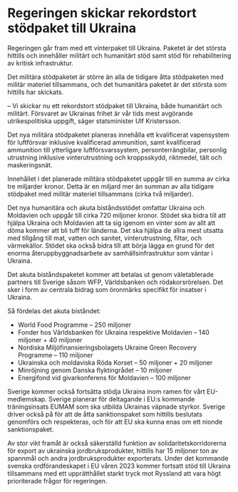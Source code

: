 # Regeringen skickar rekordstort stödpaket till Ukraina

Regeringen går fram med ett vinterpaket till Ukraina. Paketet är det största hittills och innehåller militärt och humanitärt stöd samt stöd för rehabilitering av kritisk infrastruktur.


Det militära stödpaketet är större än alla de tidigare åtta stödpaketen med militär materiel tillsammans, och det humanitära paketet är det största som hittills har skickats.

– Vi skickar nu ett rekordstort stödpaket till Ukraina, både humanitärt och militärt. Försvaret av Ukrainas frihet är vår tids mest avgörande utrikespolitiska uppgift, säger statsminister Ulf Kristersson.

Det nya militära stödpaketet planeras innehålla ett kvalificerat vapensystem för luftförsvar inklusive kvalificerad ammunition, samt kvalificerad ammunition till ytterligare luftförsvarssystem, personterrängbilar, personlig utrustning inklusive vinterutrustning och kroppsskydd, riktmedel, tält och maskeringsnät.

Innehållet i det planerade militära stödpaketet uppgår till en summa av cirka tre miljarder kronor. Detta är en miljard mer än summan av alla tidigare stödpaket med militär materiel tillsammans (cirka två miljarder).

Det nya humanitära och akuta biståndsstödet omfattar Ukraina och Moldavien och uppgår till cirka 720 miljoner kronor. Stödet ska bidra till att hjälpa Ukraina och Moldavien att ta sig igenom en vinter som av allt att döma kommer att bli tuff för länderna. Det ska hjälpa de allra mest utsatta med tillgång till mat, vatten och sanitet, vinterutrustning, filtar, och värmekällor. Stödet ska också bidra till att börja lägga en grund för det enorma återuppbyggnadsarbete av samhällsinfrastruktur som väntar i Ukraina.

Det akuta biståndspaketet kommer att betalas ut genom väletablerade partners till Sverige såsom WFP, Världsbanken och rödakorsrörelsen. Det sker i form av centrala bidrag som öronmärks specifikt för insatser i Ukraina.

Så fördelas det akuta biståndet:

* World Food Programme – 250 miljoner
* Fonder hos Världsbanken för Ukraina respektive Moldavien – 140 miljoner \+ 40 miljoner
* Nordiska Miljöfinansieringsbolagets Ukraine Green Recovery Programme – 110 miljoner
* Ukrainska och moldaviska Röda Korset – 50 miljoner \+ 20 miljoner
* Minröjning genom Danska flyktingrådet – 10 miljoner
* Energifond vid givarkonferens för Moldavien – 100 miljoner

Sverige kommer också fortsätta stödja Ukraina inom ramen för vårt EU\-medlemskap. Sverige planerar för deltagande i EU:s kommande träningsinsats EUMAM som ska utbilda Ukrainas väpnade styrkor. Sverige driver också på för att de åtta sanktionspaket som hittills beslutats genomförs och respekteras, och för att EU ska kunna enas om ett nionde sanktionspaket.

Av stor vikt framåt är också säkerställd funktion av solidaritetskorridorerna för export av ukrainska jordbruksprodukter, hittills har 15 miljoner ton av spannmål och andra jordbruksprodukter exporterats. Under det kommande svenska ordförandeskapet i EU våren 2023 kommer fortsatt stöd till Ukraina tillsammans med ett upprätthållet starkt tryck mot Ryssland att vara högt prioriterade frågor för regeringen.
